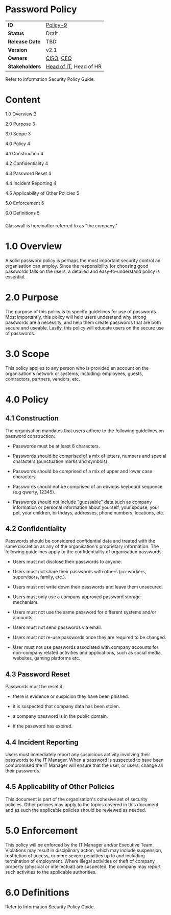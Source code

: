 # Password Policy

|                  |            | 
|------------------|------------|
| **ID**           | [Policy-9](https://glasswall.atlassian.net/browse/POLICY-9) |
| **Status**       | Draft      |
| **Release Date** | TBD        |
| **Version**      | v2.1       |
| **Owners**       | [CISO](https://glasswall.atlassian.net/browse/ROLE-38), [CEO](https://glasswall.atlassian.net/browse/ROLE-37)       |
| **Stakeholders** | [Head of IT](https://glasswall.atlassian.net/browse/ROLE-43), Head of HR|



Refer to Information Security Policy Guide.

# Content

1.0 Overview 3

2.0 Purpose 3

3.0 Scope 3

4.0 Policy 4

4.1 Construction 4

4.2 Confidentiality 4

4.3 Password Reset 4

4.4 Incident Reporting 4

4.5 Applicability of Other Policies 5

5.0 Enforcement 5

6.0 Definitions 5

### 

Glasswall is hereinafter referred to as \"the company.\"

1.0 Overview
============

A solid password policy is perhaps the most important security control
an organisation can employ. Since the responsibility for choosing good
passwords falls on the users, a detailed and easy-to-understand policy
is essential.

2.0 Purpose
===========

The purpose of this policy is to specify guidelines for use of
passwords. Most importantly, this policy will help users understand why
strong passwords are a necessity, and help them create passwords that
are both secure and useable. Lastly, this policy will educate users on
the secure use of passwords.

3.0 Scope
=========

This policy applies to any person who is provided an account on the
organisation\'s network or systems, including: employees, guests,
contractors, partners, vendors, etc.

4.0 Policy
==========

4.1 Construction
----------------

The organisation mandates that users adhere to the following guidelines
on password construction:

-   Passwords must be at least 8 characters.

-   Passwords should be comprised of a mix of letters, numbers and
    special characters (punctuation marks and symbols).

-   Passwords should be comprised of a mix of upper and lower case
    characters.

-   Passwords should not be comprised of an obvious keyboard sequence
    (e.g qwerty, 12345).

-   Passwords should not include \"guessable\" data such as company
    information or personal information about yourself, your spouse,
    your pet, your children, birthdays, addresses, phone numbers,
    locations, etc.

4.2 Confidentiality
-------------------

Passwords should be considered confidential data and treated with the
same discretion as any of the organisation\'s proprietary information.
The following guidelines apply to the confidentiality of organisation
passwords:

-   Users must not disclose their passwords to anyone.

-   Users must not share their passwords with others (co-workers,
    supervisors, family, etc.).

-   Users must not write down their passwords and leave them unsecured.

-   Users must only use a company approved password storage mechanism.

-   Users must not use the same password for different systems and/or
    accounts.

-   Users must not send passwords via email.

-   Users must not re-use passwords once they are required to be
    changed.

-   User must not use passwords associated with company accounts for
    non-company related activities and applications, such as social
    media, websites, gaming platforms etc.

4.3 Password Reset
------------------

Passwords must be reset if;

-   there is evidence or suspicion they have been phished.

-   it is suspected that company data has been stolen.

-   a company password is in the public domain.

-   if the password has expired.

4.4 Incident Reporting
----------------------

Users must immediately report any suspicious activity involving their
passwords to the IT Manager. When a password is suspected to have been
compromised the IT Manager will ensure that the user, or users, change
all their passwords.

4.5 Applicability of Other Policies
-----------------------------------

This document is part of the organisation\'s cohesive set of security
policies. Other policies may apply to the topics covered in this
document and as such the applicable policies should be reviewed as
needed.

5.0 Enforcement
===============

This policy will be enforced by the IT Manager and/or Executive Team.
Violations may result in disciplinary action, which may include
suspension, restriction of access, or more severe penalties up to and
including termination of employment. Where illegal activities or theft
of company property (physical or intellectual) are suspected, the
company may report such activities to the applicable authorities.

6.0 Definitions
===============

Refer to Information Security Policy Guide.
